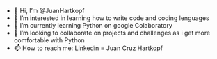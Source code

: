 - 👋 Hi, I’m @JuanHartkopf
- 👀 I’m interested in learning how to write code and coding lenguages
- 🌱 I’m currently learning Python on google Colaboratory
- 💞️ I’m looking to collaborate on projects and challenges as i get more comfortable with Python
- 📫 How to reach me: Linkedin = Juan Cruz Hartkopf

<!---
JuanHartkopf/JuanHartkopf is a ✨ special ✨ repository because its `README.md` (this file) appears on your GitHub profile.
You can click the Preview link to take a look at your changes.
--->
